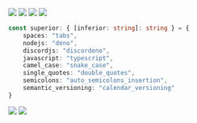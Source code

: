 [![](https://badgen.net/badge/license/MIT/0f0)](LICENSE)
[![](https://badgen.net/badge/version/2021.10.22.0/0f0)](https://calver.org)
[![](https://badgen.net/badge/calver/YYYY.MM.DD.MICRO/0f0)](https://calver.org)
[![](https://badgen.net/badge/versioning/calendar_versioning/0f0)](https://calver.org)
```ts
const superior: { [inferior: string]: string } = {
	spaces: "tabs",
	nodejs: "deno",
	discordjs: "discordeno",
	javascript: "typescript",
	camel_case: "snake_case",
	single_quotes: "double_quotes",
	semicolons: "auto_semicolons_insertion",
	semantic_versioning: "calendar_versioning"
}
```
[![](https://github-readme-stats.vercel.app/api/wakatime?username=@lts372005&title_color=00ff00&text_color=00ff00&bg_color=121212&layout=compact)](https://github.com/anuraghazra/github-readme-stats)
[![](https://github-readme-stats.vercel.app/api?username=lts372005&title_color=00ff00&text_color=00ff00&icon_color=00ff00&bg_color=121212&show_icons=true&include_all_commits=true&count_private=true)](https://github.com/anuraghazra/github-readme-stats)
